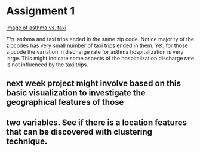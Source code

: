 # Assignment 1

[image of asthma vs. taxi](https://github.com/td928/PUI2017_td928/blob/master/HW8_td928/asthma_taxi.png)


_*Fig.*_ asthma and taxi trips ended in the same zip code. Notice majority of the zipcodes has very small number of 
taxi trips ended in them. Yet, for those zipcode the variation in discharge rate for asthma hospitalization is very large. 
This might indicate some aspects of the hospitalization discharge rate is not influenced by the taxi trips. 


## next week project might involve based on this basic visualization to investigate the geographical features of those 
## two variables. See if there is a location features that can be discovered with clustering technique. 
